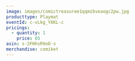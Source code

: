 ```yaml
---
image: images/comictreasuree1qqmzbveaogc2pw.jpg
producttype: Playmat
eventId: c-vLkg_Y6KL-c
pricings:
  - quantity: 1
    price: 65
asin: s-2FHhsR9oD-s
merchandise: comiket
---
```

